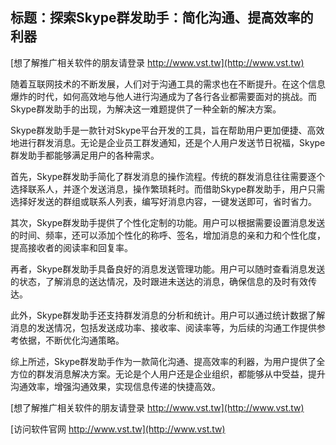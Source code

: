 ## **标题：探索Skype群发助手：简化沟通、提高效率的利器**

[想了解推广相关软件的朋友请登录 http://www.vst.tw](http://www.vst.tw)

随着互联网技术的不断发展，人们对于沟通工具的需求也在不断提升。在这个信息爆炸的时代，如何高效地与他人进行沟通成为了各行各业都需要面对的挑战。而Skype群发助手的出现，为解决这一难题提供了一种全新的解决方案。

Skype群发助手是一款针对Skype平台开发的工具，旨在帮助用户更加便捷、高效地进行群发消息。无论是企业员工群发通知，还是个人用户发送节日祝福，Skype群发助手都能够满足用户的各种需求。

首先，Skype群发助手简化了群发消息的操作流程。传统的群发消息往往需要逐个选择联系人，并逐个发送消息，操作繁琐耗时。而借助Skype群发助手，用户只需选择好发送的群组或联系人列表，编写好消息内容，一键发送即可，省时省力。

其次，Skype群发助手提供了个性化定制的功能。用户可以根据需要设置消息发送的时间、频率，还可以添加个性化的称呼、签名，增加消息的亲和力和个性化度，提高接收者的阅读率和回复率。

再者，Skype群发助手具备良好的消息发送管理功能。用户可以随时查看消息发送的状态，了解消息的送达情况，及时跟进未送达的消息，确保信息的及时有效传达。

此外，Skype群发助手还支持群发消息的分析和统计。用户可以通过统计数据了解消息的发送情况，包括发送成功率、接收率、阅读率等，为后续的沟通工作提供参考依据，不断优化沟通策略。

综上所述，Skype群发助手作为一款简化沟通、提高效率的利器，为用户提供了全方位的群发消息解决方案。无论是个人用户还是企业组织，都能够从中受益，提升沟通效率，增强沟通效果，实现信息传递的快捷高效。

[想了解推广相关软件的朋友请登录 http://www.vst.tw](http://www.vst.tw)


[访问软件官网 http://www.vst.tw](http://www.vst.tw)
